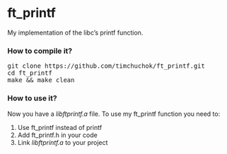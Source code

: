 # ft_printf
My implementation of the libc’s printf function.

<h3>How to compile it?</h3>

<pre>
git clone https://github.com/timchuchok/ft_printf.git
cd ft_printf
make && make clean
</pre>

<h3>How to use it?</h3>

Now you have a <i>libftprintf.a</i> file.
To use my ft_printf function you need to:
1) Use ft_printf instead of printf
2) Add ft_printf.h in your code
3) Link <i>libftprintf.a</i> to your project
